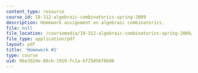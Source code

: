 ```yaml
---
content_type: resource
course_id: 18-312-algebraic-combinatorics-spring-2009
description: Homework assignment on algebraic combinatorics.
file: null
file_location: /coursemedia/18-312-algebraic-combinatorics-spring-2009/06e392de86cb1919fc1ab725856f6b86_MIT18_312S09_hw01.pdf
file_type: application/pdf
layout: pdf
title: 'Homework #1'
type: course
uid: 06e392de-86cb-1919-fc1a-b725856f6b86
---
```

